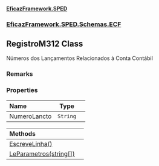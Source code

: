 #### [EficazFramework.SPED](EficazFrameworkSPED.md 'EficazFramework SPED')
### [EficazFramework.SPED.Schemas.ECF](EficazFramework.SPED.Schemas.ECF.md 'EficazFramework.SPED.Schemas.ECF')

## RegistroM312 Class

Números dos Lançamentos Relacionados à Conta Contábil

### Remarks
### Properties

| Name | Type | |
| :--- | :---: | :--- |
| NumeroLancto | `String` |  |

| Methods | |
| :--- | :--- |
| [EscreveLinha()](EficazFramework.SPED.Schemas.ECF/RegistroM312/EscreveLinha().md 'EficazFramework.SPED.Schemas.ECF.RegistroM312.EscreveLinha()') | |
| [LeParametros(string[])](EficazFramework.SPED.Schemas.ECF/RegistroM312/LeParametros(string[]).md 'EficazFramework.SPED.Schemas.ECF.RegistroM312.LeParametros(string[])') | |
